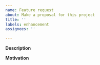 ```yaml
---
name: Feature request
about: Make a proposal for this project
title: ''
labels: enhancement
assignees: ''

---
```


<!-- A description of the feature you'd like. -->
**Description**

<!-- Explain why this feature would be useful. -->
**Motivation**
